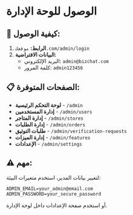 # الوصول للوحة الإدارة

## 🔐 كيفية الوصول:

1. **الرابط:** `موقعك.com/admin/login`
2. **البيانات الافتراضية:**
   - البريد الإلكتروني: `admin@bizchat.com`
   - كلمة المرور: `admin123456`

## 📋 الصفحات المتوفرة:

- **لوحة التحكم الرئيسية** - `/admin`
- **إدارة المستخدمين** - `/admin/users`
- **إدارة المتاجر** - `/admin/stores` 
- **إدارة الطلبات** - `/admin/orders`
- **طلبات التوثيق** - `/admin/verification-requests`
- **إدارة الميزات** - `/admin/features`
- **الإعدادات** - `/admin/settings`

## ⚠️ مهم:

لتغيير بيانات المدير، استخدم متغيرات البيئة:
```
ADMIN_EMAIL=your_admin@email.com
ADMIN_PASSWORD=your_secure_password
```

أو استخدم صفحة الإعدادات داخل لوحة الإدارة.
